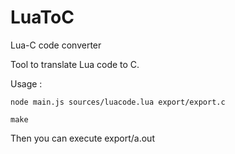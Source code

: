 # LuaToC
Lua-C code converter

Tool to translate Lua code to C.

Usage :

```node main.js sources/luacode.lua export/export.c```

```make```

Then you can execute export/a.out